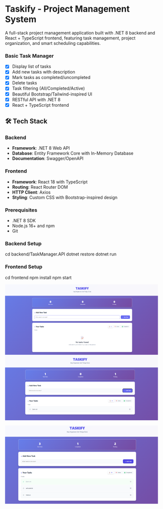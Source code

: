 # Taskify - Project Management System

A full-stack project management application built with .NET 8 backend and React + TypeScript frontend, featuring task management, project organization, and smart scheduling capabilities.

### Basic Task Manager
- [x] Display list of tasks
- [x] Add new tasks with description
- [x] Mark tasks as completed/uncompleted
- [x] Delete tasks
- [x] Task filtering (All/Completed/Active)
- [x] Beautiful Bootstrap/Tailwind-inspired UI
- [x] RESTful API with .NET 8
- [x] React + TypeScript frontend

## 🛠️ Tech Stack

### Backend
- **Framework**: .NET 8 Web API
- **Database**: Entity Framework Core with In-Memory Database
- **Documentation**: Swagger/OpenAPI

### Frontend
- **Framework**: React 18 with TypeScript
- **Routing**: React Router DOM
- **HTTP Client**: Axios
- **Styling**: Custom CSS with Bootstrap-inspired design


### Prerequisites
- .NET 8 SDK
- Node.js 16+ and npm
- Git

### Backend Setup
cd backend/TaskManager.API
dotnet restore
dotnet run

### Frontend Setup
cd frontend
npm install
npm start


![Dashboard View](./frontend/screenshots/screenshot1.png)
![Task List](./frontend/screenshots/Screenshot2.png)



![Completed task preview](./frontend/screenshots/Screenshot3.png)